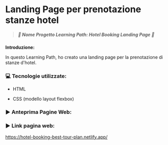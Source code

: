 # Landing Page per prenotazione stanze hotel

> ##### *:open_file_folder:  Nome Progetto Learning Path:  Hotel Booking Landing Page :open_file_folder:*



****Introduzione:****

In questo Learning Path, ho creato una landing page per la prenotazione di stanze d'hotel.



### :computer: Tecnologie utilizzate:

* HTML


* CSS (modello layout flexbox)

### :arrow_forward: Anteprima Pagine Web:





### :arrow_forward: Link pagina web:
https://hotel-booking-best-tour-plan.netlify.app/